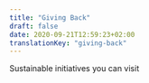 ```yaml
---
title: "Giving Back"
draft: false
date: 2020-09-21T12:59:23+02:00
translationKey: "giving-back"
---
```

Sustainable initiatives you can visit

